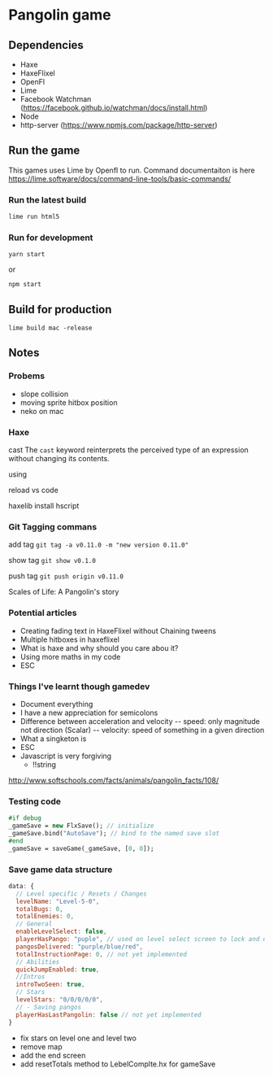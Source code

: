# Pangolin game

## Dependencies

- Haxe
- HaxeFlixel
- OpenFl
- Lime
- Facebook Watchman (https://facebook.github.io/watchman/docs/install.html)
- Node
- http-server (https://www.npmjs.com/package/http-server)

## Run the game

This games uses Lime by Openfl to run.
Command documentaiton is here https://lime.software/docs/command-line-tools/basic-commands/

### Run the latest build
```bash
lime run html5
```

### Run for development

```
yarn start
```
or

```
npm start
```

## Build for production
```
lime build mac -release
```

## Notes

### Probems
- slope collision
- moving sprite hitbox position
- neko on mac

### Haxe

cast
The `cast` keyword reinterprets the perceived type of an expression without changing its contents.

using

reload vs code

haxelib install hscript 

### Git Tagging commans
add tag
`git tag -a v0.11.0 -m "new version 0.11.0"`

show tag
`git show v0.1.0`

push tag
`git push origin v0.11.0`

Scales of Life: A Pangolin's story

### Potential articles
- Creating fading text in HaxeFlixel without Chaining tweens
- Multiple hitboxes in haxeflixel
- What is haxe and why should you care abou it?
- Using more maths in my code
- ESC

### Things I've learnt though gamedev
- Document everything
- I have a new appreciation for semicolons
- Difference between acceleration and velocity
-- speed: only magnitude not direction (Scalar)
-- velocity: speed of something in a given direction
- What a singketon is
- ESC
- Javascript is very forgiving
  - !!string


http://www.softschools.com/facts/animals/pangolin_facts/108/


### Testing code

```hx
#if debug
_gameSave = new FlxSave(); // initialize
_gameSave.bind("AutoSave"); // bind to the named save slot 
#end   
_gameSave = saveGame(_gameSave, [0, 0]);  
```

### Save game data structure

```js
data: {
  // Level specific / Resets / Changes
  levelName: "Level-5-0",  
  totalBugs: 0,
  totalEnemies: 0,  
  // General
  enableLevelSelect: false,
  playerHasPango: "puple", // used on level select screen to lock and unlock levels and mama dialogue image
  pangosDelivered: "purple/blue/red",
  totalInstructionPage: 0, // not yet implemented
  // Abilities
  quickJumpEnabled: true,
  //Intros
  introTwoSeen: true,
  // Stars
  levelStars: "0/0/0/0/0",
  // - Saving pangos
  playerHasLastPangolin: false // not yet implemented
}
```
- fix stars on level one and level two
- remove map
- add the end screen
- add resetTotals method to LebelComplte.hx for gameSave

